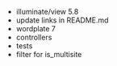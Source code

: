 * illuminate/view 5.8
 * update links in README.md
* wordplate 7
* controllers
 * tests
* filter for is_multisite
